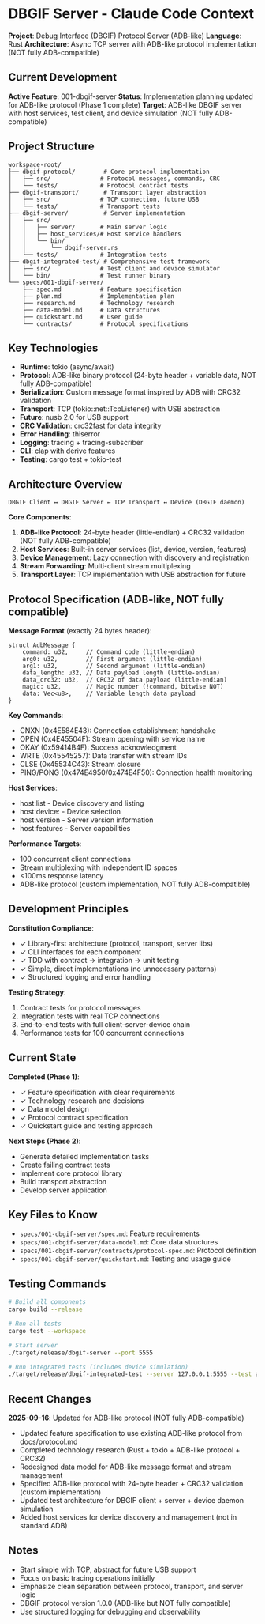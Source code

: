 # DBGIF Server - Claude Code Context

**Project**: Debug Interface (DBGIF) Protocol Server (ADB-like)
**Language**: Rust
**Architecture**: Async TCP server with ADB-like protocol implementation (NOT fully ADB-compatible)

## Current Development

**Active Feature**: 001-dbgif-server
**Status**: Implementation planning updated for ADB-like protocol (Phase 1 complete)
**Target**: ADB-like DBGIF server with host services, test client, and device simulation (NOT fully ADB-compatible)

## Project Structure

```
workspace-root/
├── dbgif-protocol/        # Core protocol implementation
│   ├── src/              # Protocol messages, commands, CRC
│   └── tests/            # Protocol contract tests
├── dbgif-transport/       # Transport layer abstraction
│   ├── src/              # TCP connection, future USB
│   └── tests/            # Transport tests
├── dbgif-server/          # Server implementation
│   ├── src/
│   │   ├── server/       # Main server logic
│   │   ├── host_services/# Host service handlers
│   │   └── bin/
│   │       └── dbgif-server.rs
│   └── tests/            # Integration tests
├── dbgif-integrated-test/ # Comprehensive test framework
│   ├── src/              # Test client and device simulator
│   └── bin/              # Test runner binary
└── specs/001-dbgif-server/
    ├── spec.md           # Feature specification
    ├── plan.md           # Implementation plan
    ├── research.md       # Technology research
    ├── data-model.md     # Data structures
    ├── quickstart.md     # User guide
    └── contracts/        # Protocol specifications
```

## Key Technologies

- **Runtime**: tokio (async/await)
- **Protocol**: ADB-like binary protocol (24-byte header + variable data, NOT fully ADB-compatible)
- **Serialization**: Custom message format inspired by ADB with CRC32 validation
- **Transport**: TCP (tokio::net::TcpListener) with USB abstraction
- **Future**: nusb 2.0 for USB support
- **CRC Validation**: crc32fast for data integrity
- **Error Handling**: thiserror
- **Logging**: tracing + tracing-subscriber
- **CLI**: clap with derive features
- **Testing**: cargo test + tokio-test

## Architecture Overview

```
DBGIF Client ↔ DBGIF Server ↔ TCP Transport ↔ Device (DBGIF daemon)
```

**Core Components**:
1. **ADB-like Protocol**: 24-byte header (little-endian) + CRC32 validation (NOT fully ADB-compatible)
2. **Host Services**: Built-in server services (list, device, version, features)
3. **Device Management**: Lazy connection with discovery and registration
4. **Stream Forwarding**: Multi-client stream multiplexing
5. **Transport Layer**: TCP implementation with USB abstraction for future

## Protocol Specification (ADB-like, NOT fully compatible)

**Message Format** (exactly 24 bytes header):
```
struct AdbMessage {
    command: u32,     // Command code (little-endian)
    arg0: u32,        // First argument (little-endian)
    arg1: u32,        // Second argument (little-endian)
    data_length: u32, // Data payload length (little-endian)
    data_crc32: u32,  // CRC32 of data payload (little-endian)
    magic: u32,       // Magic number (!command, bitwise NOT)
    data: Vec<u8>,    // Variable length data payload
}
```

**Key Commands**:
- CNXN (0x4E584E43): Connection establishment handshake
- OPEN (0x4E45504F): Stream opening with service name
- OKAY (0x59414B4F): Success acknowledgment
- WRTE (0x45545257): Data transfer with stream IDs
- CLSE (0x45534C43): Stream closure
- PING/PONG (0x474E4950/0x474E4F50): Connection health monitoring

**Host Services**:
- host:list - Device discovery and listing
- host:device:<id> - Device selection
- host:version - Server version information
- host:features - Server capabilities

**Performance Targets**:
- 100 concurrent client connections
- Stream multiplexing with independent ID spaces
- <100ms response latency
- ADB-like protocol (custom implementation, NOT fully ADB-compatible)

## Development Principles

**Constitution Compliance**:
- ✓ Library-first architecture (protocol, transport, server libs)
- ✓ CLI interfaces for each component
- ✓ TDD with contract → integration → unit testing
- ✓ Simple, direct implementations (no unnecessary patterns)
- ✓ Structured logging and error handling

**Testing Strategy**:
1. Contract tests for protocol messages
2. Integration tests with real TCP connections
3. End-to-end tests with full client-server-device chain
4. Performance tests for 100 concurrent connections

## Current State

**Completed (Phase 1)**:
- ✓ Feature specification with clear requirements
- ✓ Technology research and decisions
- ✓ Data model design
- ✓ Protocol contract specification
- ✓ Quickstart guide and testing approach

**Next Steps (Phase 2)**:
- Generate detailed implementation tasks
- Create failing contract tests
- Implement core protocol library
- Build transport abstraction
- Develop server application

## Key Files to Know

- `specs/001-dbgif-server/spec.md`: Feature requirements
- `specs/001-dbgif-server/data-model.md`: Core data structures
- `specs/001-dbgif-server/contracts/protocol-spec.md`: Protocol definition
- `specs/001-dbgif-server/quickstart.md`: Testing and usage guide

## Testing Commands

```bash
# Build all components
cargo build --release

# Run all tests
cargo test --workspace

# Start server
./target/release/dbgif-server --port 5555

# Run integrated tests (includes device simulation)
./target/release/dbgif-integrated-test --server 127.0.0.1:5555 --test all
```

## Recent Changes

**2025-09-16**: Updated for ADB-like protocol (NOT fully ADB-compatible)
- Updated feature specification to use existing ADB-like protocol from docs/protocol.md
- Completed technology research (Rust + tokio + ADB-like protocol + CRC32)
- Redesigned data model for ADB-like message format and stream management
- Specified ADB-like protocol with 24-byte header + CRC32 validation (custom implementation)
- Updated test architecture for DBGIF client + server + device daemon simulation
- Added host services for device discovery and management (not in standard ADB)

## Notes

- Start simple with TCP, abstract for future USB support
- Focus on basic tracing operations initially
- Emphasize clean separation between protocol, transport, and server logic
- DBGIF protocol version 1.0.0 (ADB-like but NOT fully compatible)
- Use structured logging for debugging and observability